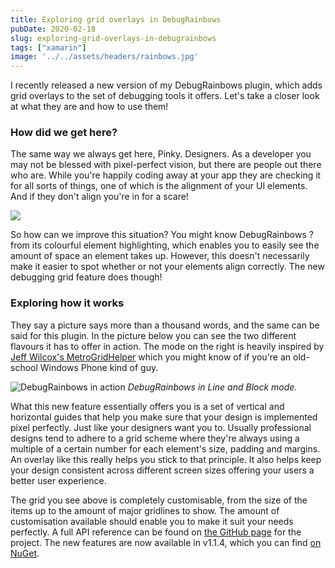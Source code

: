 ```yaml
---
title: Exploring grid overlays in DebugRainbows
pubDate: 2020-02-18
slug: exploring-grid-overlays-in-debugrainbows
tags: ["xamarin"]
image: '../../assets/headers/rainbows.jpg'
---
```

I recently released a new version of my DebugRainbows plugin, which adds grid overlays to the set of debugging tools it offers. Let's take a closer look at what they are and how to use them!

### How did we get here?
The same way we always get here, Pinky. Designers. As a developer you may not be blessed with pixel-perfect vision, but there are people out there who are. While you're happily coding away at your app they are checking it for all sorts of things, one of which is the alignment of your UI elements. And if they don't align you're in for a scare!

![](/images/posts/brains.gif)

So how can we improve this situation? You might know DebugRainbows ? from its colourful element highlighting, which enables you to easily see the amount of space an element takes up. However, this doesn't necessarily make it easier to spot whether or not your elements align correctly. The new debugging grid feature does though!

### Exploring how it works
They say a picture says more than a thousand words, and the same can be said for this plugin. In the picture below you can see the two different flavours it has to offer in action. The mode on the right is heavily inspired by [Jeff Wilcox's MetroGridHelper](https://www.jeff.wilcox.name/2011/10/metrogridhelper/) which you might know of if you're an old-school Windows Phone kind of guy.

![DebugRainbows in action](/images/posts/image-37.png)
*DebugRainbows in Line and Block mode.*

What this new feature essentially offers you is a set of vertical and horizontal guides that help you make sure that your design is implemented pixel perfectly. Just like your designers want you to. Usually professional designs tend to adhere to a grid scheme where they're always using a multiple of a certain number for each element's size, padding and margins. An overlay like this really helps you stick to that principle. It also helps keep your design consistent across different screen sizes offering your users a better user experience.

The grid you see above is completely customisable, from the size of the items up to the amount of major gridlines to show. The amount of customisation available should enable you to make it suit your needs perfectly. A full API reference can be found on [the GitHub page](https://github.com/sthewissen/Xamarin.Forms.DebugRainbows#api-reference) for the project. The new features are now available in v1.1.4, which you can find [on NuGet](https://www.nuget.org/packages/Xamarin.Forms.DebugRainbows).